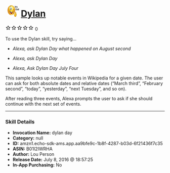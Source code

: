 # &nbsp;<img src="skill_icon" alt="Dylan icon" width="36"> [Dylan](http://alexa.amazon.com/#skills/amzn1.echo-sdk-ams.app.aa9bfe9c-1b8f-4287-b03d-6f21436f7c35)
![0 stars](../../images/ic_star_border_black_18dp_1x.png)![0 stars](../../images/ic_star_border_black_18dp_1x.png)![0 stars](../../images/ic_star_border_black_18dp_1x.png)![0 stars](../../images/ic_star_border_black_18dp_1x.png)![0 stars](../../images/ic_star_border_black_18dp_1x.png) 0

To use the Dylan skill, try saying...

* *Alexa, ask Dylan Day what happened on August second*

* *Alexa, ask Dylan Day*

* *Alexa, Ask Dylan Day July Four*

This sample looks up notable events in Wikipedia for a given date. The user can ask for both absolute dates and relative dates (“March third”, “February second”, “today”, “yesterday”, “next Tuesday”, and so on).

After reading three events, Alexa prompts the user to ask if she should continue with the next set of events.

***

### Skill Details

* **Invocation Name:** dylan day
* **Category:** null
* **ID:** amzn1.echo-sdk-ams.app.aa9bfe9c-1b8f-4287-b03d-6f21436f7c35
* **ASIN:** B01I2IWRHA
* **Author:** Lou Person
* **Release Date:** July 8, 2016 @ 18:57:25
* **In-App Purchasing:** No
